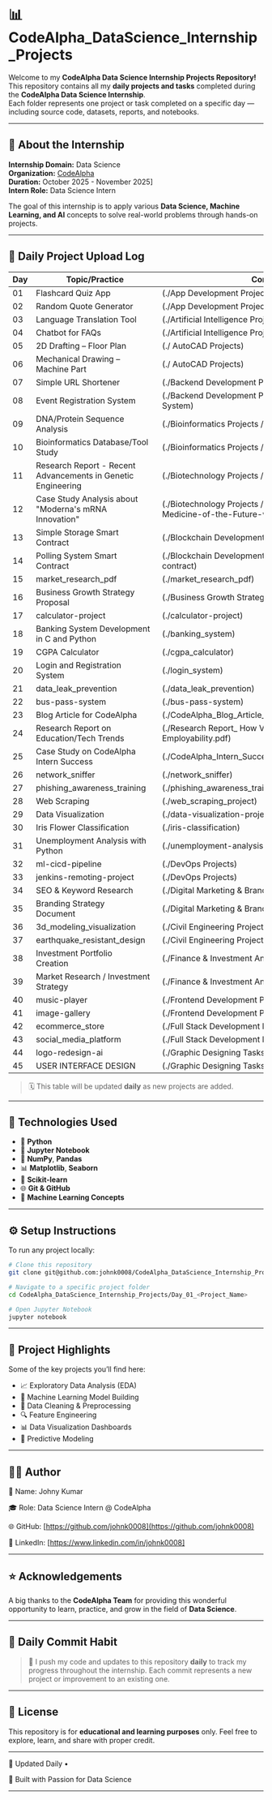# 📊 CodeAlpha_DataScience_Internship_Projects

Welcome to my **CodeAlpha Data Science Internship Projects Repository!**  
This repository contains all my **daily projects and tasks** completed during the **CodeAlpha Data Science Internship**.  
Each folder represents one project or task completed on a specific day — including source code, datasets, reports, and notebooks.

---

## 🚀 **About the Internship**

**Internship Domain:** Data Science  
**Organization:** [CodeAlpha](https://www.codealpha.tech/)  
**Duration:** October 2025 - November 2025]  
**Intern Role:** Data Science Intern  

The goal of this internship is to apply various **Data Science, Machine Learning, and AI** concepts to solve real-world problems through hands-on projects.

---

## 📅 **Daily Project Upload Log**


| Day | Topic/Practice | Commit Link |
|-----|----------------|-------------|
| 01 | Flashcard Quiz App | (./App Development Projects) |
| 02 | Random Quote Generator | (./App Development Projects) |
| 03 | Language Translation Tool | (./Artificial Intelligence Projects) |
| 04 | Chatbot for FAQs | (./Artificial Intelligence Projects) |
| 05 | 2D Drafting – Floor Plan  | (./ AutoCAD Projects) |
| 06 | Mechanical Drawing – Machine Part  | (./ AutoCAD Projects) |
| 07 | Simple URL Shortener   | (./Backend Development Projects/Simple URL Shortener) |
| 08 | Event Registration System   |(./Backend Development Projects/Event Registration System) |
| 09 | DNA/Protein Sequence Analysis   | (./Bioinformatics Projects /dna_sequence_analysis) |
| 10 | Bioinformatics Database/Tool Study   | (./Bioinformatics Projects /bioinformatics-ml-project) |
| 11 | Research Report - Recent Advancements in Genetic Engineering   | (./Biotechnology Projects  /genetic_engineering_project) |
| 12 | Case Study Analysis about "Moderna's mRNA Innovation"   |(./Biotechnology Projects  /Moderna-Programming-the-Medicine-of-the-Future-with-mRNA.pptx) |
| 13 | Simple Storage Smart Contract   | (./Blockchain Development Projects/simple-storage-app)|
| 14 | Polling System Smart Contract   | (./Blockchain Development Projects/polling-smart-contract) |
| 15 | market_research_pdf   | (./market_research_pdf) |
| 16 | Business Growth Strategy Proposal   | (./Business Growth Strategy Proposal.pdf) |
| 17 | calculator-project   | (./calculator-project) |
| 18 | Banking System Development in C and Python   | (./banking_system)|
| 19 | CGPA Calculator   | (./cgpa_calculator) |
| 20 | Login and Registration System   | (./login_system) |
| 21 | data_leak_prevention   | (./data_leak_prevention) |
| 22 | bus-pass-system   | (./bus-pass-system) |
| 23 | Blog Article for CodeAlpha    | (./CodeAlpha_Blog_Article_Internships_Career_Catalyst.pdf) |
| 24 | Research Report on Education/Tech Trends   | (./Research Report_ How Virtual Internships Improve Employability.pdf) |
| 25 | Case Study on CodeAlpha Intern Success   | (./CodeAlpha_Intern_Success_Article.pdf) |
| 26 | network_sniffer   | (./network_sniffer) |
| 27 | phishing_awareness_training   | (./phishing_awareness_training) |
| 28 | Web Scraping   | (./web_scraping_project) |
| 29 | Data Visualization   | (./data-visualization-project) |
| 30 | Iris Flower Classification   | (./iris-classification) |
| 31 | Unemployment Analysis with Python    | (./unemployment-analysis) |
| 32 | ml-cicd-pipeline    | (./DevOps Projects) |
| 33 | jenkins-remoting-project    | (./DevOps Projects) |
| 34 | SEO & Keyword Research   | (./Digital Marketing & Branding Tasks) |
| 35 | Branding Strategy Document     | (./Digital Marketing & Branding Tasks) |
| 36 | 3d_modeling_visualization     | (./Civil Engineering Projects) |
| 37 | earthquake_resistant_design     | (./Civil Engineering Projects) |
| 38 | Investment Portfolio Creation     | (./Finance & Investment Analysis Tasks) |
| 39 | Market Research / Investment Strategy     | (./Finance & Investment Analysis Tasks) |
| 40 | music-player     | (./Frontend Development Projects) |
| 41 | image-gallery     | (./Frontend Development Projects) |
| 42 | ecommerce_store     | (./Full Stack Development Projects) |
| 43 | social_media_platform     | (./Full Stack Development Projects) |
| 44 | logo-redesign-ai     | (./Graphic Designing Tasks) |
| 45 | USER INTERFACE DESIGN      | (./Graphic Designing Tasks) |




> 🗓️ This table will be updated **daily** as new projects are added.

---

## 🧩 **Technologies Used**

- 🐍 **Python**
- 📘 **Jupyter Notebook**
- 🧮 **NumPy**, **Pandas**
- 📊 **Matplotlib**, **Seaborn**
- 🤖 **Scikit-learn**
- 🌐 **Git & GitHub**
- 🧠 **Machine Learning Concepts**

---

## ⚙️ **Setup Instructions**

To run any project locally:

```bash
# Clone this repository
git clone git@github.com:johnk0008/CodeAlpha_DataScience_Internship_Projects.git

# Navigate to a specific project folder
cd CodeAlpha_DataScience_Internship_Projects/Day_01_<Project_Name>

# Open Jupyter Notebook
jupyter notebook
````

---

## 🧾 **Project Highlights**

Some of the key projects you’ll find here:

* 📈 Exploratory Data Analysis (EDA)
* 🧠 Machine Learning Model Building
* 🧹 Data Cleaning & Preprocessing
* 🔍 Feature Engineering
* 📊 Data Visualization Dashboards
* 🤖 Predictive Modeling

---

## 🧑‍💻 **Author**

👤 Name: Johny Kumar

🎓 Role: Data Science Intern @ CodeAlpha

🌐 GitHub: [https://github.com/johnk0008](https://github.com/johnk0008)

💼 LinkedIn: [https://www.linkedin.com/in/johnk0008]

---

## ⭐ **Acknowledgements**

A big thanks to the **CodeAlpha Team** for providing this wonderful opportunity to learn, practice, and grow in the field of **Data Science**.

---

## 📅 **Daily Commit Habit**

> 🧩 I push my code and updates to this repository **daily** to track my progress throughout the internship.
> Each commit represents a new project or improvement to an existing one.

---

## 📜 **License**

This repository is for **educational and learning purposes** only.
Feel free to explore, learn, and share with proper credit.

---
📅 Updated Daily •   

🚀 Built with Passion for Data Science

---
